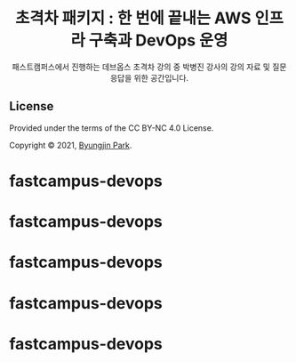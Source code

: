 <div align="center">
  <h1>초격차 패키지 : 한 번에 끝내는 AWS 인프라 구축과 DevOps 운영</h1>
</div>

<p align="center">
  패스트캠퍼스에서 진행하는 데브옵스 초격차 강의 중 박병진 강사의 강의 자료 및 질문응답을 위한 공간입니다.
</p>



## License

Provided under the terms of the CC BY-NC 4.0 License.

Copyright © 2021, [Byungjin Park](https://www.posquit0.com).
# fastcampus-devops
# fastcampus-devops
# fastcampus-devops
# fastcampus-devops
# fastcampus-devops
